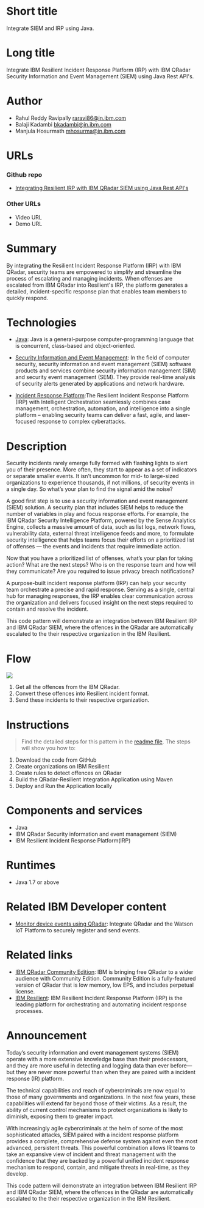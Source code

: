 # Short title

Integrate SIEM and IRP using Java.

# Long title

Integrate IBM Resilient Incident Response Platform (IRP) with IBM QRadar Security Information and Event Management (SIEM) using Java Rest API's.

# Author

* Rahul Reddy Ravipally raravi86@in.ibm.com
* Balaji Kadambi bkadambi@in.ibm.com
* Manjula Hosurmath mhosurma@in.ibm.com

# URLs

### Github repo

* [Integrating Resilient IRP with IBM QRadar SIEM using Java Rest API's](https://github.ibm.com/raravi86/Integration)

### Other URLs

* Video URL
* Demo URL

# Summary

By integrating the Resilient Incident Response Platform (IRP) with IBM QRadar, security teams are empowered to simplify and streamline the process of escalating and managing incidents. When offenses are escalated from IBM QRadar into Resilient's IRP, the platform generates a detailed, incident-specific response plan that enables team members to quickly respond.

# Technologies

* [Java](https://en.wikipedia.org/wiki/Java_(programming_language)): Java is a general-purpose computer-programming language that is concurrent, class-based and object-oriented.

* [Security Information and Event Management](https://en.wikipedia.org/wiki/Security_information_and_event_management): In the field of computer security, security information and event management (SIEM) software products and services combine security information management (SIM) and security event management (SEM). They provide real-time analysis of security alerts generated by applications and network hardware. 

* [Incident Response Platform](https://www.resilientsystems.com/our-platform/):The Resilient Incident Response Platform (IRP) with Intelligent Orchestration seamlessly combines case management, orchestration, automation, and intelligence into a single platform – enabling security teams can deliver a fast, agile, and laser-focused response to complex cyberattacks.

# Description

Security incidents rarely emerge fully formed with flashing lights to alert you of their presence. More often, they start to appear as a set of indicators or separate smaller events. It isn’t uncommon for mid- to large-sized organizations to experience thousands, if not millions, of security events in a single day. So what’s your plan to find the signal amid the noise?

A good first step is to use a security information and event management (SIEM) solution. A security plan that includes SIEM helps to reduce the number of variables in play and focus response efforts. For example, the IBM QRadar Security Intelligence Platform, powered by the Sense Analytics Engine, collects a massive amount of data, such as list logs, network flows, vulnerability data, external threat intelligence feeds and more, to formulate security intelligence that helps teams focus their efforts on a prioritized list of offenses — the events and incidents that require immediate action.

Now that you have a prioritized list of offenses, what’s your plan for taking action? What are the next steps? Who is on the response team and how will they communicate? Are you required to issue privacy breach notifications?

A purpose-built incident response platform (IRP) can help your security team orchestrate a precise and rapid response. Serving as a single, central hub for managing responses, the IRP enables clear communication across the organization and delivers focused insight on the next steps required to contain and resolve the incident.

This code pattern will demonstrate an integration between IBM Resilient IRP and IBM QRadar SIEM, where the offences in the QRadar are automatically escalated to the their respective organization in the IBM Resilient.


# Flow

![](images/Architecture.png)

1. Get all the offences from the IBM QRadar.
2. Convert these offences into Resilient incident format.
3. Send these incidents to their respective organization.

# Instructions

> Find the detailed steps for this pattern in the [readme file](https://github.ibm.com/raravi86/Integration/blob/master/README.md). The steps will show you how to:

1. Download the code from GitHub
2. Create organizations on IBM Resilient
3. Create rules to detect offences on QRadar
4. Build the QRadar-Resilient Integration Application using Maven
5. Deploy and Run the Application locally

# Components and services

* Java
* IBM QRadar Security information and event management (SIEM) 
* IBM Resilient Incident Response Platform(IRP)

# Runtimes

* Java 1.7 or above

# Related IBM Developer content

* [Monitor device events using QRadar](https://developer.ibm.com/patterns/detect-security-offenses-for-iot-devices-using-qradar/): Integrate QRadar and the Watson IoT Platform to securely register and send events.

# Related links

* [IBM QRadar Community Edition](https://developer.ibm.com/qradar/ce/): IBM is bringing free QRadar to a wider audience with Community Edition. Community Edition is a fully-featured version of QRadar that is low memory, low EPS, and includes perpetual license.
* [IBM Resilient](https://www.resilientsystems.com/): IBM Resilient Incident Response Platform (IRP) is the leading platform for orchestrating and automating incident response processes.

# Announcement

Today’s security information and event management systems (SIEM) operate with a more extensive knowledge base than their predecessors, and they are more useful in detecting and logging data than ever before—but they are never more powerful than when they are paired with a incident response (IR) platform.

The technical capabilities and reach of cybercriminals are now equal to those of many governments and organizations. In the next few years, these capabilities will extend far beyond those of their victims. As a result, the ability of current control mechanisms to protect organizations is likely to diminish, exposing them to greater impact.

With increasingly agile cybercriminals at the helm of some of the most sophisticated attacks, SIEM paired with a incident response platform provides a complete, comprehensive defense system against even the most advanced, persistent threats. This powerful combination allows IR teams to take an expansive view of incident and threat management with the confidence that they are backed by a powerful unified incident response mechanism to respond, contain, and mitigate threats in real-time, as they develop.

This code pattern will demonstrate an integration between IBM Resilient IRP and IBM QRadar SIEM, where the offences in the QRadar are automatically escalated to the their respective organization in the IBM Resilient.
